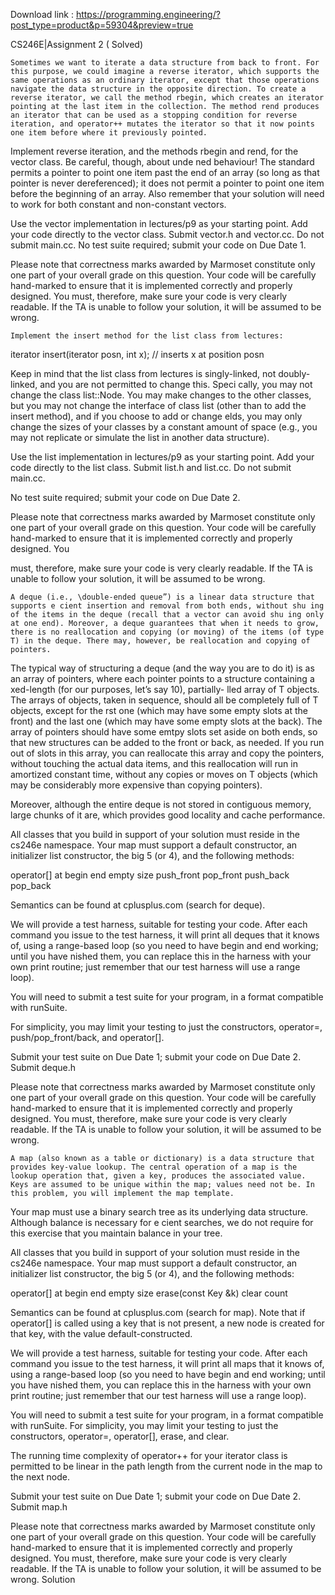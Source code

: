 Download link : https://programming.engineering/?post_type=product&p=59304&preview=true

CS246E|Assignment 2 ( Solved)


    Sometimes we want to iterate a data structure from back to front. For this purpose, we could imagine a reverse iterator, which supports the same operations as an ordinary iterator, except that those operations navigate the data structure in the opposite direction. To create a reverse iterator, we call the method rbegin, which creates an iterator pointing at the last item in the collection. The method rend produces an iterator that can be used as a stopping condition for reverse iteration, and operator++ mutates the iterator so that it now points one item before where it previously pointed.

Implement reverse iteration, and the methods rbegin and rend, for the vector class. Be careful, though, about unde ned behaviour! The standard permits a pointer to point one item past the end of an array (so long as that pointer is never dereferenced); it does not permit a pointer to point one item before the beginning of an array. Also remember that your solution will need to work for both constant and non-constant vectors.

Use the vector implementation in lectures/p9 as your starting point. Add your code directly to the vector class. Submit vector.h and vector.cc. Do not submit main.cc. No test suite required; submit your code on Due Date 1.

Please note that correctness marks awarded by Marmoset constitute only one part of your overall grade on this question. Your code will be carefully hand-marked to ensure that it is implemented correctly and properly designed. You must, therefore, make sure your code is very clearly readable. If the TA is unable to follow your solution, it will be assumed to be wrong.

    Implement the insert method for the list class from lectures:

iterator insert(iterator posn, int x); // inserts x at position posn

Keep in mind that the list class from lectures is singly-linked, not doubly-linked, and you are not permitted to change this. Speci cally, you may not change the class list::Node. You may make changes to the other classes, but you may not change the interface of class list (other than to add the insert method), and if you choose to add or change elds, you may only change the sizes of your classes by a constant amount of space (e.g., you may not replicate or simulate the list in another data structure).

Use the list implementation in lectures/p9 as your starting point. Add your code directly to the list class. Submit list.h and list.cc. Do not submit main.cc.

No test suite required; submit your code on Due Date 2.

Please note that correctness marks awarded by Marmoset constitute only one part of your overall grade on this question. Your code will be carefully hand-marked to ensure that it is implemented correctly and properly designed. You

must, therefore, make sure your code is very clearly readable. If the TA is unable to follow your solution, it will be assumed to be wrong.

    A deque (i.e., \double-ended queue”) is a linear data structure that supports e cient insertion and removal from both ends, without shu ing of the items in the deque (recall that a vector can avoid shu ing only at one end). Moreover, a deque guarantees that when it needs to grow, there is no reallocation and copying (or moving) of the items (of type T) in the deque. There may, however, be reallocation and copying of pointers.

The typical way of structuring a deque (and the way you are to do it) is as an array of pointers, where each pointer points to a structure containing a xed-length (for our purposes, let’s say 10), partially- lled array of T objects. The arrays of objects, taken in sequence, should all be completely full of T objects, except for the rst one (which may have some empty slots at the front) and the last one (which may have some empty slots at the back). The array of pointers should have some emtpy slots set aside on both ends, so that new structures can be added to the front or back, as needed. If you run out of slots in this array, you can reallocate this array and copy the pointers, without touching the actual data items, and this reallocation will run in amortized constant time, without any copies or moves on T objects (which may be considerably more expensive than copying pointers).

Moreover, although the entire deque is not stored in contiguous memory, large chunks of it are, which provides good locality and cache performance.

All classes that you build in support of your solution must reside in the cs246e namespace. Your map must support a default constructor, an initializer list constructor, the big 5 (or 4), and the following methods:

operator[] at begin end empty size push_front pop_front push_back pop_back

Semantics can be found at cplusplus.com (search for deque).

We will provide a test harness, suitable for testing your code. After each command you issue to the test harness, it will print all deques that it knows of, using a range-based loop (so you need to have begin and end working; until you have nished them, you can replace this in the harness with your own print routine; just remember that our test harness will use a range loop).

You will need to submit a test suite for your program, in a format compatible with runSuite.

For simplicity, you may limit your testing to just the constructors, operator=, push/pop_front/back, and operator[].

Submit your test suite on Due Date 1; submit your code on Due Date 2. Submit deque.h

Please note that correctness marks awarded by Marmoset constitute only one part of your overall grade on this question. Your code will be carefully hand-marked to ensure that it is implemented correctly and properly designed. You must, therefore, make sure your code is very clearly readable. If the TA is unable to follow your solution, it will be assumed to be wrong.

    A map (also known as a table or dictionary) is a data structure that provides key-value lookup. The central operation of a map is the lookup operation that, given a key, produces the associated value. Keys are assumed to be unique within the map; values need not be. In this problem, you will implement the map template.

Your map must use a binary search tree as its underlying data structure. Although balance is necessary for e cient searches, we do not require for this exercise that you maintain balance in your tree.

All classes that you build in support of your solution must reside in the cs246e namespace. Your map must support a default constructor, an initializer list constructor, the big 5 (or 4), and the following methods:

operator[] at begin end empty size erase(const Key &k) clear count

Semantics can be found at cplusplus.com (search for map). Note that if operator[] is called using a key that is not present, a new node is created for that key, with the value default-constructed.

We will provide a test harness, suitable for testing your code. After each command you issue to the test harness, it will print all maps that it knows of, using a range-based loop (so you need to have begin and end working; until you have nished them, you can replace this in the harness with your own print routine; just remember that our test harness will use a range loop).

You will need to submit a test suite for your program, in a format compatible with runSuite. For simplicity, you may limit your testing to just the constructors, operator=, operator[], erase, and clear.

The running time complexity of operator++ for your iterator class is permitted to be linear in the path length from the current node in the map to the next node.

Submit your test suite on Due Date 1; submit your code on Due Date 2. Submit map.h

Please note that correctness marks awarded by Marmoset constitute only one part of your overall grade on this question. Your code will be carefully hand-marked to ensure that it is implemented correctly and properly designed. You must, therefore, make sure your code is very clearly readable. If the TA is unable to follow your solution, it will be assumed to be wrong.
Solution
